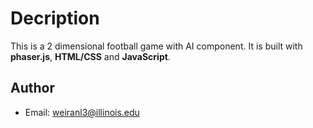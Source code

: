 # Decription

This is a 2 dimensional football game with AI component. It is built with **phaser.js**, **HTML/CSS** and **JavaScript**.

## Author
* Email: weiranl3@illinois.edu
